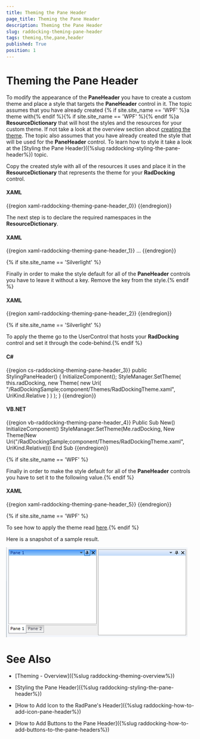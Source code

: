 ```yaml
---
title: Theming the Pane Header
page_title: Theming the Pane Header
description: Theming the Pane Header
slug: raddocking-theming-pane-header
tags: theming,the,pane,header
published: True
position: 1
---
```


# Theming the Pane Header

To modify the appearance of the __PaneHeader__ you have to create a custom theme and place a style that targets the __PaneHeader__ control in it. The topic assumes that you have already created {% if site.site_name == 'WPF' %}a theme with{% endif %}{% if site.site_name == 'WPF' %}{% endif %}a __ResourceDictionary__ that will host the styles and the resources for your custom theme. If not take a look at the overview section about [creating the theme](#CreatingTheme). The topic also assumes that you have already created the style that will be used for the __PaneHeader__ control. To learn how to style it take a look at the [Styling the Pane Header]({%slug raddocking-styling-the-pane-header%}) topic.

Copy the created style with all of the resources it uses and place it in the __ResourceDictionary__ that represents the theme for your __RadDocking__ control.

#### __XAML__

{{region xaml-raddocking-theming-pane-header_0}}
	<ResourceDictionary xmlns="http://schemas.microsoft.com/winfx/2006/xaml/presentation"
	                    xmlns:x="http://schemas.microsoft.com/winfx/2006/xaml">
	    <!--Paste the style and all of the resources it uses here. --> 
	    <Style x:Key="PaneHeaderStyle" TargetType="telerik:PaneHeader">
	        ...
	    </Style>
	</ResourceDictionary>
{{endregion}}

The next step is to declare the required namespaces in the __ResourceDictionary__.

#### __XAML__

{{region xaml-raddocking-theming-pane-header_1}}
	<ResourceDictionary xmlns="http://schemas.microsoft.com/winfx/2006/xaml/presentation"
	                    xmlns:x="http://schemas.microsoft.com/winfx/2006/xaml"
	                    xmlns:telerik="http://schemas.telerik.com/2008/xaml/presentation">
	      ...
	</ResourceDictionary>
{{endregion}}

{% if site.site_name == 'Silverlight' %}

Finally in order to make the style default for all of the __PaneHeader__ controls you have to leave it without a key. Remove the key from the style.{% endif %}

#### __XAML__

{{region xaml-raddocking-theming-pane-header_2}}
	<Style TargetType="telerik:PaneHeader">
	        ...
	</Style>
{{endregion}}

{% if site.site_name == 'Silverlight' %}

To apply the theme go to the UserControl that hosts your __RadDocking__ control and set it through the code-behind.{% endif %}

#### __C#__

{{region cs-raddocking-theming-pane-header_3}}
	public StylingPaneHeader()
	{
	    InitializeComponent();
	    StyleManager.SetTheme( this.radDocking, new Theme( new Uri( "/RadDockingSample;component/Themes/RadDockingTheme.xaml", UriKind.Relative ) ) );
	}
{{endregion}}

#### __VB.NET__

{{region vb-raddocking-theming-pane-header_4}}
	Public Sub New()
	    InitializeComponent()
	    StyleManager.SetTheme(Me.radDocking, New Theme(New Uri("/RadDockingSample;component/Themes/RadDockingTheme.xaml", UriKind.Relative)))
	End Sub
{{endregion}}

{% if site.site_name == 'WPF' %}

Finally in order to make the style default for all of the __PaneHeader__ controls you have to set it to the following value.{% endif %}

#### __XAML__

{{region xaml-raddocking-theming-pane-header_5}}
	<Style x:Key="{telerik:ThemeResourceKey ThemeType={x:Type local:RadDockingTheme}, ElementType={x:Type telerik:PaneHeader}}"
	       TargetType="{x:Type telerik:PaneHeader}">
	    ...
	</Style>
{{endregion}}

{% if site.site_name == 'WPF' %}

To see how to apply the theme read [here](#ApplyingTheme).{% endif %}

Here is a snapshot of a sample result.

![](images/RadDocking_ThemingPaneHeader_01.png)

# See Also

 * [Theming - Overview]({%slug raddocking-theming-overview%})

 * [Styling the Pane Header]({%slug raddocking-styling-the-pane-header%})

 * [How to Add Icon to the RadPane's Header]({%slug raddocking-how-to-add-icon-pane-header%})

 * [How to Add Buttons to the Pane Header]({%slug raddocking-how-to-add-buttons-to-the-pane-headers%})
